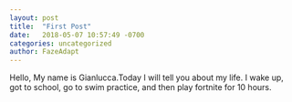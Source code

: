 ```yaml
---
layout: post
title:  "First Post"
date:   2018-05-07 10:57:49 -0700
categories: uncategorized
author: FazeAdapt
---
```


Hello, My name is Gianlucca.Today I will tell you about my life. I wake up, got to school, go to swim practice, and then play fortnite for 10 hours.
